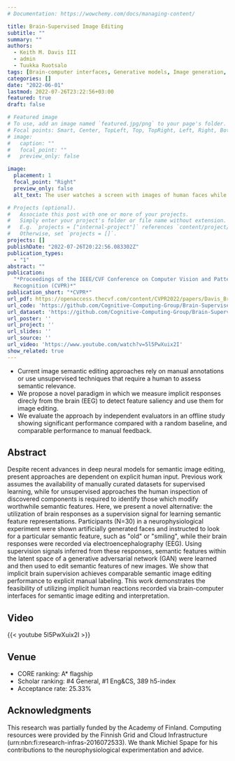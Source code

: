 ```yaml
---
# Documentation: https://wowchemy.com/docs/managing-content/

title: Brain-Supervised Image Editing
subtitle: ""
summary: ""
authors:
  - Keith M. Davis III
  - admin
  - Tuukka Ruotsalo
tags: [Brain-computer interfaces, Generative models, Image generation, EEG]
categories: []
date: "2022-06-01"
lastmod: 2022-07-26T23:22:56+03:00
featured: true
draft: false

# Featured image
# To use, add an image named `featured.jpg/png` to your page's folder.
# Focal points: Smart, Center, TopLeft, Top, TopRight, Left, Right, BottomLeft, Bottom, BottomRight.
# image:
#   caption: ""
#   focal_point: ""
#   preview_only: false

image:
  placement: 1
  focal_point: "Right"
  preview_only: false
  alt_text: The user watches a screen with images of human faces while wearing an EEG cap. A classifier separates target from non-target images based on the EEG signal. The system edits the image towards the target image feature.

# Projects (optional).
#   Associate this post with one or more of your projects.
#   Simply enter your project's folder or file name without extension.
#   E.g. `projects = ["internal-project"]` references `content/project/deep-learning/index.md`.
#   Otherwise, set `projects = []`.
projects: []
publishDate: "2022-07-26T20:22:56.083302Z"
publication_types:
  - "1"
abstract: ""
publication:
  "*Proceedings of the IEEE/CVF Conference on Computer Vision and Pattern
  Recognition (CVPR)*"
publication_short: "*CVPR*"
url_pdf: https://openaccess.thecvf.com/content/CVPR2022/papers/Davis_Brain-Supervised_Image_Editing_CVPR_2022_paper.pdf
url_code: 'https://github.com/Cognitive-Computing-Group/Brain-Supervised-Image-Editing'
url_dataset: 'https://github.com/Cognitive-Computing-Group/Brain-Supervised-Image-Editing'
url_poster: ''
url_project: ''
url_slides: ''
url_source: ''
url_video: 'https://www.youtube.com/watch?v=5l5PwXuix2I'
show_related: true
---
```


- Current image semantic editing approaches rely on manual annotations or use unsupervised techniques that require a human to assess semantic relevance.
- We propose a novel paradigm in which we measure implicit responses direcly from the brain (EEG) to detect feature saliency and use them for image editing.
- We evaluate the approach by independent evaluators in an offline study showing significant performance compared with a random baseline, and comparable performance to manual feedback.

## Abstract

Despite recent advances in deep neural models for semantic image editing, present approaches are dependent on explicit human input.
Previous work assumes the availability of manually curated datasets for supervised learning, while for unsupervised approaches the human inspection of discovered components is required to identify those which modify worthwhile semantic features.
Here, we present a novel alternative: the utilization of brain responses as a supervision signal for learning semantic feature representations.
Participants (N=30) in a neurophysiological experiment were shown artificially generated faces and instructed to look for a particular semantic feature, such as "old" or "smiling", while their brain responses were recorded via electroencephalography (EEG).
Using supervision signals inferred from these responses, semantic features within the latent space of a generative adversarial network (GAN) were learned and then used to edit semantic features of new images.
We show that implicit brain supervision achieves comparable semantic image editing performance to explicit manual labeling.
This work demonstrates the feasibility of utilizing implicit human reactions recorded via brain-computer interfaces for semantic image editing and interpretation.

## Video

{{< youtube 5l5PwXuix2I >}}

## Venue

- CORE ranking: A* flagship
- Scholar ranking: #4 General, #1 Eng&CS, 389 h5-index
- Acceptance rate: 25.33%

## Acknowledgments

This research was partially funded by the Academy of Finland. Computing resources were provided by the Finnish Grid and Cloud Infrastructure (urn:nbn:fi:research-infras-2016072533). We thank Michiel Spape for his contributions to the neurophysiological experimentation and advice.
